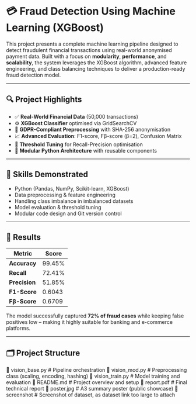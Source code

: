# 💳 Fraud Detection Using Machine Learning (XGBoost)

This project presents a complete machine learning pipeline designed to detect fraudulent financial transactions using real-world anonymised payment data. Built with a focus on **modularity**, **performance**, and **scalability**, the system leverages the XGBoost algorithm, advanced feature engineering, and class balancing techniques to deliver a production-ready fraud detection model.

---

## 🔍 Project Highlights

- ✅ **Real-World Financial Data** (50,000 transactions)
- ⚙️ **XGBoost Classifier** optimised via GridSearchCV
- 🔐 **GDPR-Compliant Preprocessing** with SHA-256 anonymisation
- 📈 **Advanced Evaluation**: F1-score, Fβ-score (β=2), Confusion Matrix
- 🎯 **Threshold Tuning** for Recall-Precision optimisation
- 🧠 **Modular Python Architecture** with reusable components

---

## 🧠 Skills Demonstrated

- Python (Pandas, NumPy, Scikit-learn, XGBoost)
- Data preprocessing & feature engineering
- Handling class imbalance in imbalanced datasets
- Model evaluation & threshold tuning
- Modular code design and Git version control

---

## 🚀 Results

| Metric        | Score    |
|---------------|----------|
| **Accuracy**  | 99.45%   |
| **Recall**    | 72.41%   |
| **Precision** | 51.85%   |
| **F1-Score**  | 0.6043   |
| **Fβ-Score**  | 0.6709   |

The model successfully captured **72% of fraud cases** while keeping false positives low – making it highly suitable for banking and e-commerce platforms.

---

## 🗂️ Project Structure

📁 vision_base.py       # Pipeline orchestration
📁 vision_mod.py        # Preprocessing class (scaling, encoding, hashing)
📁 vision_train.py      # Model training and evaluation
📁 README.md            # Project overview and setup
📁 report.pdf           # Final technical report
📁 poster.jpg           # A3 summary poster (public showcase)
📁 screenshot           # Screenshot of dataset, as dataset link too large to attach

